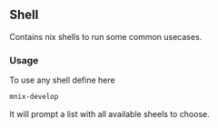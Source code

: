 ## Shell

Contains nix shells to run some common usecases.

### Usage
To use any shell define here
```sh
mnix-develop
```
It will prompt a list with all available sheels to choose.
